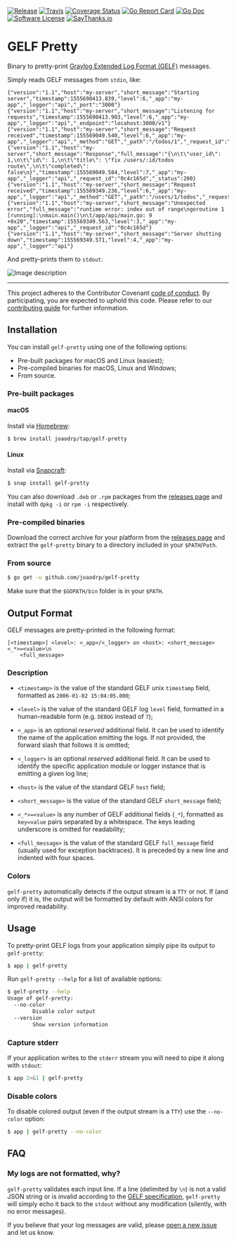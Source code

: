 [![Release](https://img.shields.io/github/release/joaodrp/gelf-pretty.svg?style=flat-square)](https://github.com/joaodrp/gelf-pretty/releases/latest)
[![Travis](https://img.shields.io/travis/joaodrp/gelf-pretty.svg?style=flat-square)](https://travis-ci.org/joaodrp/gelf-pretty)
[![Coverage Status](https://img.shields.io/codecov/c/github/joaodrp/gelf-pretty/master.svg?style=flat-square)](https://codecov.io/gh/joaodrp/gelf-pretty)
[![Go Report Card](https://goreportcard.com/badge/github.com/joaodrp/gelf-pretty?style=flat-square)](https://goreportcard.com/report/github.com/joaodrp/gelf-pretty)
[![Go Doc](https://img.shields.io/badge/godoc-reference-blue.svg?style=flat-square)](http://godoc.org/github.com/joaodrp/gelf-pretty)
[![Software License](https://img.shields.io/badge/license-MIT-brightgreen.svg?style=flat-square)](LICENSE)
[![SayThanks.io](https://img.shields.io/badge/Say%20Thanks-!-1EAEDB.svg?style=flat-square)](https://saythanks.io/to/joaodrp)

# GELF Pretty

Binary to pretty-print [Graylog Extended Log Format (GELF)](http://docs.graylog.org/en/latest/pages/gelf.html) messages.
 
Simply reads GELF messages from `stdin`, like:
 
```text
{"version":"1.1","host":"my-server","short_message":"Starting server","timestamp":1555690413.839,"level":6,"_app":"my-app","_logger":"api","_port":"3000"}
{"version":"1.1","host":"my-server","short_message":"Listening for requests","timestamp":1555690413.903,"level":6,"_app":"my-app","_logger":"api","_endpoint":"locahost:3000/v1"}
{"version":"1.1","host":"my-server","short_message":"Request received","timestamp":155569049.540,"level":6,"_app":"my-app","_logger":"api","_method":"GET","_path":"/todos/1","_request_id":"0c4c165d"}
{"version":"1.1","host":"my-server","short_message":"Response","full_message":"{\n\t\"user_id\": 1,\n\t\"id\": 1,\n\t\"title\": \"fix /users/:id/todos route\",\n\t\"completed\": false\n}","timestamp":155569049.584,"level":7,"_app":"my-app","_logger":"api","_request_id":"0c4c165d","_status":200}
{"version":"1.1","host":"my-server","short_message":"Request received","timestamp":155569349.236,"level":6,"_app":"my-app","_logger":"api","_method":"GET","_path":"/users/1/todos","_request_id":"0c4c165d"}
{"version":"1.1","host":"my-server","short_message":"Unexpected error","full_message":"runtime error: index out of range\ngoroutine 1 [running]:\nmain.main()\n\t/app/api/main.go: 9 +0x20","timestamp":155569349.563,"level":3,"_app":"my-app","_logger":"api","_request_id":"0c4c165d"}
{"version":"1.1","host":"my-server","short_message":"Server shutting down","timestamp":155569349.571,"level":4,"_app":"my-app","_logger":"api"}
```

And pretty-prints them to `stdout`:

![Image description](https://user-images.githubusercontent.com/484633/56434633-4eb7d900-62cd-11e9-8ff5-27d6f4931f7a.png)

---

This project adheres to the Contributor Covenant [code of conduct](CODE_OF_CONDUCT.md). By participating, you are expected to uphold this code. Please refer to our [contributing guide](CONTRIBUTING.md) for further information.

## Installation

You can install `gelf-pretty` using one of the following options:
 
- Pre-built packages for macOS and Linux (easiest);
- Pre-compiled binaries for macOS, Linux and Windows;
- From source.

### Pre-built packages
#### macOS

Install via [Homebrew](https://brew.sh/):

```bash
$ brew install joaodrp/tap/gelf-pretty
```

#### Linux

Install via [Snapcraft](https://snapcraft.io/gelf-pretty): 

```bash
$ snap install gelf-pretty
```

You can also download `.deb` or `.rpm` packages from the [releases page](https://github.com/joaodrp/gelf-pretty/releases) and install with `dpkg -i` or `rpm -i` respectively.

### Pre-compiled binaries

Download the correct archive for your platform from the [releases page](https://github.com/joaodrp/gelf-pretty/releases) and extract the `gelf-pretty` binary to a directory included in your `$PATH`/`Path`.

### From source

```bash
$ go get -u github.com/joaodrp/gelf-pretty
```
Make sure that the `$GOPATH/bin` folder is in your `$PATH`.

## Output Format

GELF messages are pretty-printed in the following format:

```text
[<timestamp>] <level>: <_app>/<_logger> on <host>: <short_message> <_*>=<value>\n
    <full_message>
```

### Description
- `<timestamp>` is the value of the standard GELF unix `timestamp` field, formatted as `2006-01-02 15:04:05.000`;

- `<level>` is the value of the standard GELF log `level` field, formatted in a human-readable form (e.g. `DEBUG` instead of `7`);

- `<_app>` is an optional *reserved* additional field. It can be used to identify the name of the application emitting the logs. If not provided, the forward slash that follows it is omitted;

- `<_logger>` is an optional *reserved* additional field. It can be used to identify the specific application module or logger instance that is emitting a given log line;

- `<host>` is the value of the standard GELF `host` field;

- `<short_message>` is the value of the standard GELF `short_message` field;

- `<_*>=<value>` is any number of GELF additional fields (`_*`), formatted as `key=value` pairs separated by a whitespace. The keys leading underscore is omitted for readability;

- `<full_message>` is the value of the standard GELF `full_message` field (usually used for exception backtraces). It is preceded by a new line and indented with four spaces.

### Colors

`gelf-pretty` automatically detects if the output stream is a `TTY` or not. If (and only if) it is, the output will be formatted by default with ANSI colors for improved readability.

## Usage

To pretty-print GELF logs from your application simply pipe its output to `gelf-pretty`:

```bash
$ app | gelf-pretty
```

Run `gelf-pretty --help` for a list of available options:

```bash
$ gelf-pretty --help
Usage of gelf-pretty:
  --no-color
        Disable color output
  --version
        Show version information
```

### Capture stderr

If your application writes to the `stderr` stream you will need to pipe it  along with `stdout`:

```bash
$ app 2>&1 | gelf-pretty
```

### Disable colors

To disable colored output (even if the output stream is a `TTY`) use the `--no-color` option:

```bash
$ app | gelf-pretty --no-color
```

## FAQ

### My logs are not formatted, why?

`gelf-pretty` validates each input line. If a line (delimited by `\n`) is not a valid JSON string or is invalid according to the [GELF specification](http://docs.graylog.org/en/latest/pages/gelf.html#gelf-payload-specification), `gelf-pretty` will simply echo it back to the `stdout` without any modification (silently, with no error messages).

If you believe that your log messages are valid, please [open a new issue](https://github.com/joaodrp/gelf-pretty/issues/new) and let us know.



